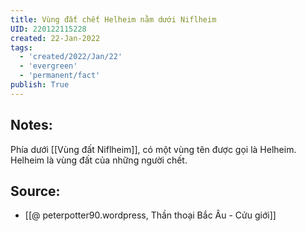 ```yaml
---
title: Vùng đất chết Helheim nằm dưới Niflheim
UID: 220122115228
created: 22-Jan-2022
tags:
  - 'created/2022/Jan/22'
  - 'evergreen'
  - 'permanent/fact'
publish: True
---
```

## Notes:
Phía dưới [[Vùng đất Niflheim]], có một vùng tên được gọi là Helheim. Helheim là vùng đất của những người chết.

## Source:
- [[@ peterpotter90.wordpress, Thần thoại Bắc Âu - Cửu giới]]


